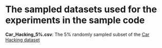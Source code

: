 # The sampled datasets used for the experiments in the sample code

**Car_Hacking_5%.csv**: The 5% randomly sampled subset of the [Car Hacking dataset](https://ocslab.hksecurity.net/Datasets/CAN-intrusion-dataset)  
